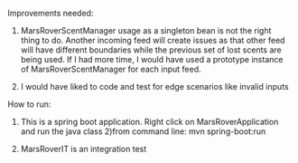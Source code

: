 Improvements needed:

1) MarsRoverScentManager usage as a singleton bean is not the right thing to do.
Another incoming feed will create issues as that other feed will have different boundaries while the previous set of lost scents are being used.
If I had more time, I would have used a prototype instance of MarsRoverScentManager for each input feed.

2) I would have liked to code and test for edge scenarios like invalid inputs

How to run:
1) This is a spring boot application. Right click on MarsRoverApplication and run the java class
2)from command line: mvn spring-boot:run

3) MarsRoverIT is an integration test

